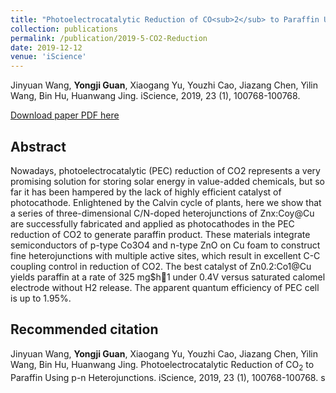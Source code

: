 ```yaml
---
title: "Photoelectrocatalytic Reduction of CO<sub>2</sub> to Paraffin Using P-N Heterojunctions"
collection: publications
permalink: /publication/2019-5-CO2-Reduction
date: 2019-12-12
venue: 'iScience'
---
```


Jinyuan Wang, <b>Yongji Guan</b>, Xiaogang Yu, Youzhi Cao, Jiazang Chen, Yilin Wang, Bin Hu, Huanwang Jing. iScience, 2019, 23 (1), 100768-100768.

[Download paper PDF here](https://github.com/Yongji-Guan/Yongji-Guan.github.io/blob/master/files/2019-5.pdf)

## Abstract
Nowadays, photoelectrocatalytic (PEC) reduction of CO2 represents a very promising solution for storing solar energy in value-added chemicals, but so far it has been hampered by the lack of highly efficient catalyst of photocathode. Enlightened by the Calvin cycle of plants, here we show that a series of three-dimensional C/N-doped heterojunctions of Znx:Coy@Cu are successfully fabricated and applied as photocathodes in the PEC reduction of CO2 to generate paraffin product. These materials integrate semiconductors of p-type Co3O4 and n-type ZnO on Cu foam to construct fine heterojunctions with multiple active sites, which result in excellent C-C coupling control in reduction of CO2. The best catalyst of Zn0.2:Co1@Cu yields paraffin at a rate of 325 mg$h1 under 0.4V versus saturated calomel electrode without H2 release. The apparent quantum efficiency of PEC cell is up to 1.95%.

## Recommended citation
Jinyuan Wang, <b>Yongji Guan</b>, Xiaogang Yu, Youzhi Cao, Jiazang Chen, Yilin Wang, Bin Hu, Huanwang Jing. Photoelectrocatalytic Reduction of CO<sub>2</sub> to Paraffin Using p-n Heterojunctions. iScience, 2019, 23 (1), 100768-100768.
s